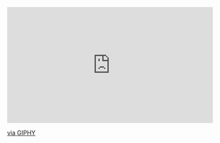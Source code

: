 <iframe src="https://giphy.com/embed/RyXVu4ZW454IM" width="480" height="270" frameBorder="0" class="giphy-embed" allowFullScreen></iframe><p><a href="https://giphy.com/gifs/RyXVu4ZW454IM">via GIPHY</a></p>
